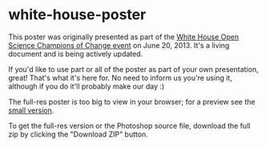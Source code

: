 white-house-poster
==================

This poster was originally presented as part of the [White House Open Science Champions of Change event](http://www.whitehouse.gov/blog/2013/06/21/celebrating-open-science-champions-change-white-house) on June 20, 2013. It's a living document and is being actively updated.

If you'd like to use part or all of the poster as part of your own presentation, great! That's what it's here for. No need to inform us you're using it, although if you do it'll probably make our day :)

The full-res poster is too big to view in your browser; for a preview see the [small version](https://raw.github.com/total-impact/white-house-poster/master/White-House-poster-small.jpg). 

To get the full-res version or the Photoshop source file, download the full zip by clicking the "Download ZIP" button.